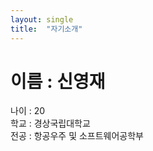 ```yaml
---
layout: single
title:  "자기소개"
---
```


# 이름 : 신영재
<!--Table-->
나이 : 20  
학교 : 경상국립대학교  
전공 : 항공우주 및 소프트웨어공학부  
